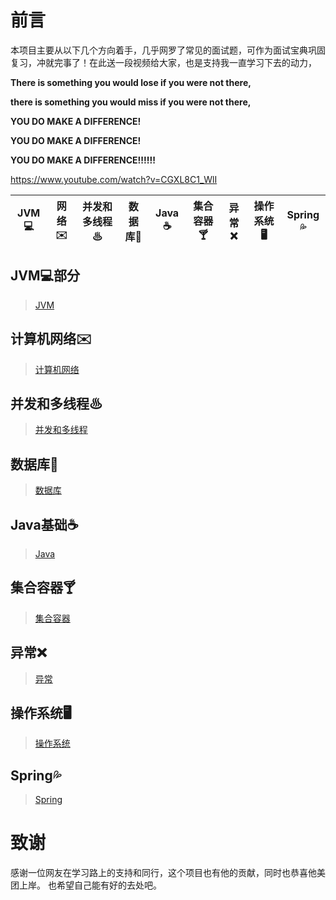 # 前言

本项目主要从以下几个方向着手，几乎网罗了常见的面试题，可作为面试宝典巩固复习，冲就完事了！在此送一段视频给大家，也是支持我一直学习下去的动力，

**There is something you would lose if you were not there,** 

**there is something you would miss if you were not there,** 

**YOU DO MAKE A DIFFERENCE!** 

**YOU DO MAKE A DIFFERENCE!** 

**YOU DO MAKE A DIFFERENCE!!!!!!** 

https://www.youtube.com/watch?v=CGXL8C1_WlI


|  JVM💻  | 网络✉️  | 并发和多线程♨| 数据库💾  | Java ☕️  | 集合容器🍸 | 异常❌| 操作系统🖥  | Spring💦| 
|  ----  | ----  | ----  | ----  | ----  | ----  | ----  | ----  | ----  |

## JVM💻部分

> [JVM](https://github.com/whw19970927/-a-Java-book-/blob/master/JVM.md)

## 计算机网络✉️

> [计算机网络](https://github.com/whw19970927/JavaSecret/blob/master/Collections/CSnet.md)

## 并发和多线程♨

> [并发和多线程](https://github.com/whw19970927/JavaSecret/blob/master/Collections/CSnet.md)

## 数据库💾

> [数据库](https://github.com/whw19970927/JavaSecret/blob/master/Collections/MySQL%20&%20Redis.md)

## Java基础☕️

> [Java]()

## 集合容器🍸

> [集合容器]()

## 异常❌

> [异常](https://github.com/whw19970927/JavaSecret/blob/master/Collections/Exceptiom.md)

## 操作系统🖥

> [操作系统]()

## Spring💦

> [Spring]()


# 致谢

感谢一位网友在学习路上的支持和同行，这个项目也有他的贡献，同时也恭喜他美团上岸。
也希望自己能有好的去处吧。

